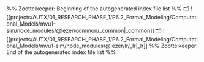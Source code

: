 %% Zoottelkeeper: Beginning of the autogenerated index file list  %%
🗂️ ![[projects/AUTX/01_RESEARCH_PHASE_1/P6.2_Formal_Modeling/Computational_Models/mvu1-sim/node_modules/@lezer/common/_common|_common]]
🗂️ ![[projects/AUTX/01_RESEARCH_PHASE_1/P6.2_Formal_Modeling/Computational_Models/mvu1-sim/node_modules/@lezer/lr/_lr|_lr]]
%% Zoottelkeeper: End of the autogenerated index file list  %%
